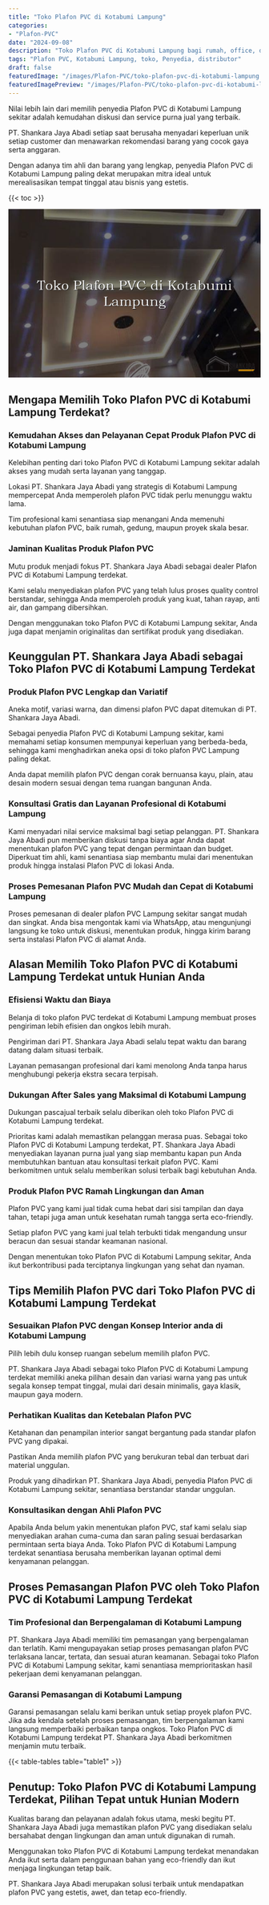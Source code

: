 ```yaml
---
title: "Toko Plafon PVC di Kotabumi Lampung"
categories:
- "Plafon-PVC"
date: "2024-09-08"
description: "Toko Plafon PVC di Kotabumi Lampung bagi rumah, office, dan gerai. Material berkualitas, pilihan motif, pilihan warna modern, beserta servis penempatan oleh teknisi profesional serta garansi resmi!|Servis penyediaan Plafon PVC di Kotabumi Lampung untuk keperluan hunian, office, maupun gerai, dengan material unggulan dan instalasi oleh tenaga ahli berpengalaman dan garansi resmi.|Solusi Plafon PVC di Kotabumi Lampung yang terbukti untuk tempat tinggal, perkantoran, serta ritel, dengan plafon unggulan dan pemasangan dikerjakan oleh tim berpengalaman serta garansi resmi.|Distribusi Plafon PVC di Kotabumi Lampung bagi tempat tinggal, perkantoran, serta ritel, beserta produk unggulan dan pemasangan dikerjakan oleh tenaga ahli berpengalaman, lengkap dengan kepastian resmi.}"
tags: "Plafon PVC, Kotabumi Lampung, toko, Penyedia, distributor"
draft: false
featuredImage: "/images/Plafon-PVC/toko-plafon-pvc-di-kotabumi-lampung.png"
featuredImagePreview: "/images/Plafon-PVC/toko-plafon-pvc-di-kotabumi-lampung.png"
---
```


Nilai lebih lain dari memilih penyedia Plafon PVC di Kotabumi Lampung sekitar adalah kemudahan diskusi dan service purna jual yang terbaik.

PT. Shankara Jaya Abadi setiap saat berusaha menyadari keperluan unik setiap customer dan menawarkan rekomendasi barang yang cocok gaya serta anggaran.

Dengan adanya tim ahli dan barang yang lengkap, penyedia Plafon PVC di Kotabumi Lampung paling dekat merupakan mitra ideal untuk merealisasikan tempat tinggal atau bisnis yang estetis.

{{< toc >}}

![Toko Plafon PVC di Kotabumi Lampung](/images/Plafon-PVC/Toko-Plafon-PVC-di-Kotabumi-Lampung.png)

## Mengapa Memilih Toko Plafon PVC di Kotabumi Lampung Terdekat?

### Kemudahan Akses dan Pelayanan Cepat Produk Plafon PVC di Kotabumi Lampung

Kelebihan penting dari toko Plafon PVC di Kotabumi Lampung sekitar adalah akses yang mudah serta layanan yang tanggap.

Lokasi PT. Shankara Jaya Abadi yang strategis di Kotabumi Lampung mempercepat Anda memperoleh plafon PVC tidak perlu menunggu waktu lama.

Tim profesional kami senantiasa siap menangani Anda memenuhi kebutuhan plafon PVC, baik rumah, gedung, maupun proyek skala besar.

### Jaminan Kualitas Produk Plafon PVC

Mutu produk menjadi fokus PT. Shankara Jaya Abadi sebagai dealer Plafon PVC di Kotabumi Lampung terdekat.

Kami selalu menyediakan plafon PVC yang telah lulus proses quality control berstandar, sehingga Anda memperoleh produk yang kuat, tahan rayap, anti air, dan gampang dibersihkan.

Dengan menggunakan toko Plafon PVC di Kotabumi Lampung sekitar, Anda juga dapat menjamin originalitas dan sertifikat produk yang disediakan.

## Keunggulan PT. Shankara Jaya Abadi sebagai Toko Plafon PVC di Kotabumi Lampung Terdekat

### Produk Plafon PVC Lengkap dan Variatif

Aneka motif, variasi warna, dan dimensi plafon PVC dapat ditemukan di PT. Shankara Jaya Abadi.

Sebagai penyedia Plafon PVC di Kotabumi Lampung sekitar, kami memahami setiap konsumen mempunyai keperluan yang berbeda-beda, sehingga kami menghadirkan aneka opsi di toko plafon PVC Lampung paling dekat.

Anda dapat memilih plafon PVC dengan corak bernuansa kayu, plain, atau desain modern sesuai dengan tema ruangan bangunan Anda.

### Konsultasi Gratis dan Layanan Profesional di Kotabumi Lampung

Kami menyadari nilai service maksimal bagi setiap pelanggan. PT. Shankara Jaya Abadi pun memberikan diskusi tanpa biaya agar Anda dapat menentukan plafon PVC yang tepat dengan permintaan dan budget. Diperkuat tim ahli, kami senantiasa siap membantu mulai dari menentukan produk hingga instalasi Plafon PVC di lokasi Anda.

### Proses Pemesanan Plafon PVC Mudah dan Cepat di Kotabumi Lampung

Proses pemesanan di dealer plafon PVC Lampung sekitar sangat mudah dan singkat. Anda bisa mengontak kami via WhatsApp, atau mengunjungi langsung ke toko untuk diskusi, menentukan produk, hingga kirim barang serta instalasi Plafon PVC di alamat Anda.

## Alasan Memilih Toko Plafon PVC di Kotabumi Lampung Terdekat untuk Hunian Anda

### Efisiensi Waktu dan Biaya

Belanja di toko plafon PVC terdekat di Kotabumi Lampung membuat proses pengiriman lebih efisien dan ongkos lebih murah.

Pengiriman dari PT. Shankara Jaya Abadi selalu tepat waktu dan barang datang dalam situasi terbaik.

Layanan pemasangan profesional dari kami menolong Anda tanpa harus menghubungi pekerja ekstra secara terpisah.

### Dukungan After Sales yang Maksimal di Kotabumi Lampung

Dukungan pascajual terbaik selalu diberikan oleh toko Plafon PVC di Kotabumi Lampung terdekat.

Prioritas kami adalah memastikan pelanggan merasa puas. Sebagai toko Plafon PVC di Kotabumi Lampung terdekat, PT. Shankara Jaya Abadi menyediakan layanan purna jual yang siap membantu kapan pun Anda membutuhkan bantuan atau konsultasi terkait plafon PVC. Kami berkomitmen untuk selalu memberikan solusi terbaik bagi kebutuhan Anda.

### Produk Plafon PVC Ramah Lingkungan dan Aman

Plafon PVC yang kami jual tidak cuma hebat dari sisi tampilan dan daya tahan, tetapi juga aman untuk kesehatan rumah tangga serta eco-friendly.

Setiap plafon PVC yang kami jual telah terbukti tidak mengandung unsur beracun dan sesuai standar keamanan nasional.

Dengan menentukan toko Plafon PVC di Kotabumi Lampung sekitar, Anda ikut berkontribusi pada terciptanya lingkungan yang sehat dan nyaman.

## Tips Memilih Plafon PVC dari Toko Plafon PVC di Kotabumi Lampung Terdekat

### Sesuaikan Plafon PVC dengan Konsep Interior anda di Kotabumi Lampung

Pilih lebih dulu konsep ruangan sebelum memilih plafon PVC.

PT. Shankara Jaya Abadi sebagai toko Plafon PVC di Kotabumi Lampung terdekat memiliki aneka pilihan desain dan variasi warna yang pas untuk segala konsep tempat tinggal, mulai dari desain minimalis, gaya klasik, maupun gaya modern.

### Perhatikan Kualitas dan Ketebalan Plafon PVC

Ketahanan dan penampilan interior sangat bergantung pada standar plafon PVC yang dipakai.

Pastikan Anda memilih plafon PVC yang berukuran tebal dan terbuat dari material unggulan.

Produk yang dihadirkan PT. Shankara Jaya Abadi, penyedia Plafon PVC di Kotabumi Lampung sekitar, senantiasa berstandar standar unggulan.

### Konsultasikan dengan Ahli Plafon PVC

Apabila Anda belum yakin menentukan plafon PVC, staf kami selalu siap menyediakan arahan cuma-cuma dan saran paling sesuai berdasarkan permintaan serta biaya Anda. Toko Plafon PVC di Kotabumi Lampung terdekat senantiasa berusaha memberikan layanan optimal demi kenyamanan pelanggan.

## Proses Pemasangan Plafon PVC oleh Toko Plafon PVC di Kotabumi Lampung Terdekat

### Tim Profesional dan Berpengalaman di Kotabumi Lampung

PT. Shankara Jaya Abadi memiliki tim pemasangan yang berpengalaman dan terlatih. Kami mengupayakan setiap proses pemasangan plafon PVC terlaksana lancar, tertata, dan sesuai aturan keamanan. Sebagai toko Plafon PVC di Kotabumi Lampung sekitar, kami senantiasa memprioritaskan hasil pekerjaan demi kenyamanan pelanggan.

### Garansi Pemasangan di Kotabumi Lampung

Garansi pemasangan selalu kami berikan untuk setiap proyek plafon PVC. Jika ada kendala setelah proses pemasangan, tim berpengalaman kami langsung memperbaiki perbaikan tanpa ongkos. Toko Plafon PVC di Kotabumi Lampung terdekat PT. Shankara Jaya Abadi berkomitmen menjamin mutu terbaik.

{{< table-tables table="table1" >}}

## Penutup: Toko Plafon PVC di Kotabumi Lampung Terdekat, Pilihan Tepat untuk Hunian Modern

Kualitas barang dan pelayanan adalah fokus utama, meski begitu PT. Shankara Jaya Abadi juga memastikan plafon PVC yang disediakan selalu bersahabat dengan lingkungan dan aman untuk digunakan di rumah.

Menggunakan toko Plafon PVC di Kotabumi Lampung terdekat menandakan Anda ikut serta dalam penggunaan bahan yang eco-friendly dan ikut menjaga lingkungan tetap baik.

PT. Shankara Jaya Abadi merupakan solusi terbaik untuk mendapatkan plafon PVC yang estetis, awet, dan tetap eco-friendly.
